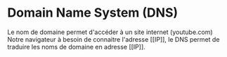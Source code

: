 
# Domain Name System (DNS)
Le nom de domaine permet d'accéder à un site internet (youtube.com)
Notre navigateur à besoin de connaitre l'adresse [[IP]], le DNS permet de traduire les noms de domaine en adresse [[IP]]. 
